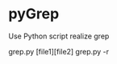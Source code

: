 # pyGrep
Use Python script realize grep

grep.py <Regular Expression> <file>[file1][file2]
grep.py -r <Regular Expression> <file path>

